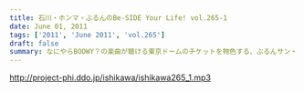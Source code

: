 ```yaml
---
title: 石川・ホンマ・ぶるんのBe-SIDE Your Life! vol.265-1
date: June 01, 2011
tags: ['2011', 'June 2011', 'vol.265']
draft: false
summary: なにやらBOOWY？の楽曲が聴ける東京ドームのチケットを物色する、ぶるんサン・ホンマサンが・・・あれ！？ホンマサンっ！そうだったの！？！？NAMAE
---
```


http://project-phi.ddo.jp/ishikawa/ishikawa265_1.mp3
